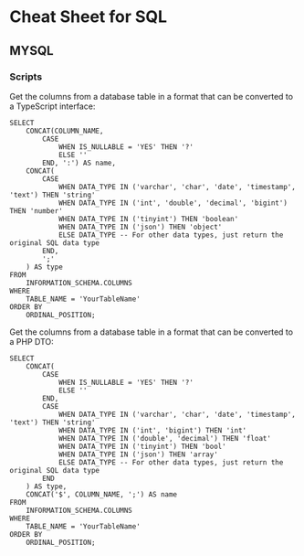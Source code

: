 # Cheat Sheet for SQL

## MYSQL
### Scripts
Get the columns from a database table in a format that can be converted to a TypeScript interface:
```MYSQL
SELECT 
    CONCAT(COLUMN_NAME, 
        CASE
            WHEN IS_NULLABLE = 'YES' THEN '?'
            ELSE ''
        END, ':') AS name,
    CONCAT(
        CASE 
            WHEN DATA_TYPE IN ('varchar', 'char', 'date', 'timestamp', 'text') THEN 'string'
            WHEN DATA_TYPE IN ('int', 'double', 'decimal', 'bigint') THEN 'number'
            WHEN DATA_TYPE IN ('tinyint') THEN 'boolean'
            WHEN DATA_TYPE IN ('json') THEN 'object'
            ELSE DATA_TYPE -- For other data types, just return the original SQL data type
        END,
        ';'
    ) AS type
FROM 
    INFORMATION_SCHEMA.COLUMNS
WHERE 
    TABLE_NAME = 'YourTableName'
ORDER BY 
    ORDINAL_POSITION;
```

Get the columns from a database table in a format that can be converted to a PHP DTO:
```MYSQL
SELECT 
    CONCAT(
        CASE 
            WHEN IS_NULLABLE = 'YES' THEN '?'
            ELSE ''
        END,
        CASE 
            WHEN DATA_TYPE IN ('varchar', 'char', 'date', 'timestamp', 'text') THEN 'string'
            WHEN DATA_TYPE IN ('int', 'bigint') THEN 'int'
            WHEN DATA_TYPE IN ('double', 'decimal') THEN 'float'
            WHEN DATA_TYPE IN ('tinyint') THEN 'bool'
            WHEN DATA_TYPE IN ('json') THEN 'array'
            ELSE DATA_TYPE -- For other data types, just return the original SQL data type
        END
    ) AS type,
    CONCAT('$', COLUMN_NAME, ';') AS name
FROM 
    INFORMATION_SCHEMA.COLUMNS
WHERE 
    TABLE_NAME = 'YourTableName'
ORDER BY 
    ORDINAL_POSITION;
```
